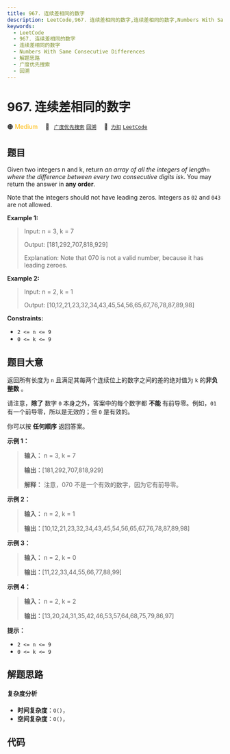 ```yaml
---
title: 967. 连续差相同的数字
description: LeetCode,967. 连续差相同的数字,连续差相同的数字,Numbers With Same Consecutive Differences,解题思路,广度优先搜索,回溯
keywords:
  - LeetCode
  - 967. 连续差相同的数字
  - 连续差相同的数字
  - Numbers With Same Consecutive Differences
  - 解题思路
  - 广度优先搜索
  - 回溯
---
```


# 967. 连续差相同的数字

🟠 <font color=#ffb800>Medium</font>&emsp; 🔖&ensp; [`广度优先搜索`](/tag/breadth-first-search.md) [`回溯`](/tag/backtracking.md)&emsp; 🔗&ensp;[`力扣`](https://leetcode.cn/problems/numbers-with-same-consecutive-differences) [`LeetCode`](https://leetcode.com/problems/numbers-with-same-consecutive-differences)

## 题目

Given two integers n and k, return _an array of all the integers of length_`n`
_where the difference between every two consecutive digits is_`k`. You may
return the answer in **any order**.

Note that the integers should not have leading zeros. Integers as `02` and
`043` are not allowed.



**Example 1:**

> Input: n = 3, k = 7
> 
> Output: [181,292,707,818,929]
> 
> Explanation: Note that 070 is not a valid number, because it has leading zeroes.

**Example 2:**

> Input: n = 2, k = 1
> 
> Output: [10,12,21,23,32,34,43,45,54,56,65,67,76,78,87,89,98]

**Constraints:**

  * `2 <= n <= 9`
  * `0 <= k <= 9`


## 题目大意

返回所有长度为 `n` 且满足其每两个连续位上的数字之间的差的绝对值为 `k` 的**非负整数** 。

请注意，**除了** 数字 `0` 本身之外，答案中的每个数字都 **不能** 有前导零。例如，`01` 有一个前导零，所以是无效的；但 `0` 是有效的。

你可以按 **任何顺序** 返回答案。



**示例 1：**

> 
> 
> 
> 
> 
> **输入：** n = 3, k = 7
> 
> **输出：**[181,292,707,818,929]
> 
> **解释：** 注意，070 不是一个有效的数字，因为它有前导零。
> 
> 

**示例 2：**

> 
> 
> 
> 
> 
> **输入：** n = 2, k = 1
> 
> **输出：**[10,12,21,23,32,34,43,45,54,56,65,67,76,78,87,89,98]

**示例 3：**

> 
> 
> 
> 
> 
> **输入：** n = 2, k = 0
> 
> **输出：**[11,22,33,44,55,66,77,88,99]
> 
> 

**示例 4：**

> 
> 
> 
> 
> 
> **输入：** n = 2, k = 2
> 
> **输出：**[13,20,24,31,35,42,46,53,57,64,68,75,79,86,97]
> 
> 



**提示：**

  * `2 <= n <= 9`
  * `0 <= k <= 9`


## 解题思路

#### 复杂度分析

- **时间复杂度**：`O()`，
- **空间复杂度**：`O()`，

## 代码

```javascript

```